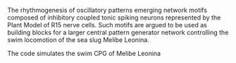 The rhythmogenesis of oscillatory patterns emerging  network motifs composed of inhibitory coupled tonic 
spiking neurons represented by the Plant Model of R15 nerve cells. Such motifs are argued to be used as building blocks
for a larger central pattern generator network controlling the swim locomotion of the sea slug Melibe Leonina.

 The code simulates the swim CPG of Melibe Leonina

 
